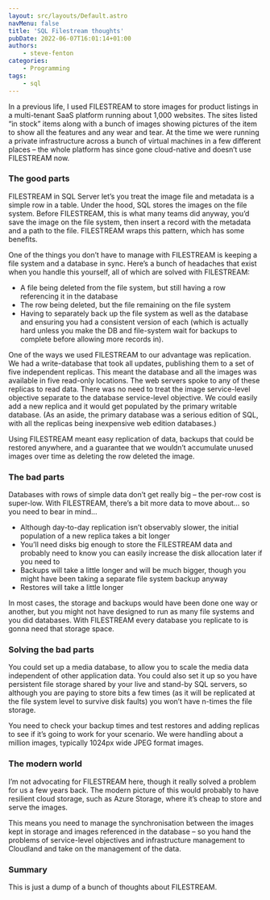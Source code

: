 ```yaml
---
layout: src/layouts/Default.astro
navMenu: false
title: 'SQL Filestream thoughts'
pubDate: 2022-06-07T16:01:14+01:00
authors:
    - steve-fenton
categories:
    - Programming
tags:
    - sql
---
```


In a previous life, I used FILESTREAM to store images for product listings in a multi-tenant SaaS platform running about 1,000 websites. The sites listed “in stock” items along with a bunch of images showing pictures of the item to show all the features and any wear and tear. At the time we were running a private infrastructure across a bunch of virtual machines in a few different places – the whole platform has since gone cloud-native and doesn’t use FILESTREAM now.

### The good parts

FILESTREAM in SQL Server let’s you treat the image file and metadata is a simple row in a table. Under the hood, SQL stores the images on the file system. Before FILESTREAM, this is what many teams did anyway, you’d save the image on the file system, then insert a record with the metadata and a path to the file. FILESTREAM wraps this pattern, which has some benefits.

One of the things you don’t have to manage with FILESTREAM is keeping a file system and a database in sync. Here’s a bunch of headaches that exist when you handle this yourself, all of which are solved with FILESTREAM:

- A file being deleted from the file system, but still having a row referencing it in the database
- The row being deleted, but the file remaining on the file system
- Having to separately back up the file system as well as the database and ensuring you had a consistent version of each (which is actually hard unless you make the DB and file-system wait for backups to complete before allowing more records in).

One of the ways we used FILESTREAM to our advantage was replication. We had a write-database that took all updates, publishing them to a set of five independent replicas. This meant the database and all the images was available in five read-only locations. The web servers spoke to any of these replicas to read data. There was no need to treat the image service-level objective separate to the database service-level objective. We could easily add a new replica and it would get populated by the primary writable database. (As an aside, the primary database was a serious edition of SQL, with all the replicas being inexpensive web edition databases.)

Using FILESTREAM meant easy replication of data, backups that could be restored anywhere, and a guarantee that we wouldn’t accumulate unused images over time as deleting the row deleted the image.

### The bad parts

Databases with rows of simple data don’t get really big – the per-row cost is super-low. With FILESTREAM, there’s a bit more data to move about… so you need to bear in mind…

- Although day-to-day replication isn’t observably slower, the initial population of a new replica takes a bit longer
- You’ll need disks big enough to store the FILESTREAM data and probably need to know you can easily increase the disk allocation later if you need to
- Backups will take a little longer and will be much bigger, though you might have been taking a separate file system backup anyway
- Restores will take a little longer

In most cases, the storage and backups would have been done one way or another, but you might not have designed to run as many file systems and you did databases. With FILESTREAM every database you replicate to is gonna need that storage space.

### Solving the bad parts

You could set up a media database, to allow you to scale the media data independent of other application data. You could also set it up so you have persistent file storage shared by your live and stand-by SQL servers, so although you are paying to store bits a few times (as it will be replicated at the file system level to survive disk faults) you won’t have n-times the file storage.

You need to check your backup times and test restores and adding replicas to see if it’s going to work for your scenario. We were handling about a million images, typically 1024px wide JPEG format images.

### The modern world

I’m not advocating for FILESTREAM here, though it really solved a problem for us a few years back. The modern picture of this would probably to have resilient cloud storage, such as Azure Storage, where it’s cheap to store and serve the images.

This means you need to manage the synchronisation between the images kept in storage and images referenced in the database – so you hand the problems of service-level objectives and infrastructure management to Cloudland and take on the management of the data.

### Summary

This is just a dump of a bunch of thoughts about FILESTREAM.